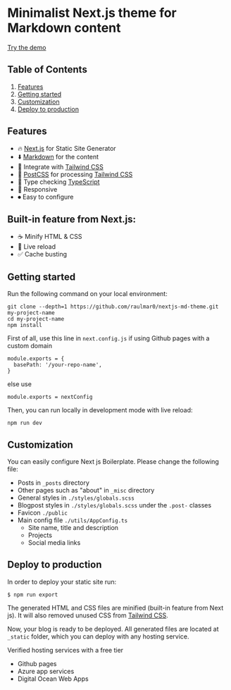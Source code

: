 # Minimalist Next.js theme for Markdown content 

[Try the demo](https://raulmar0.github.io/nextjs-md-theme/)

##  Table of Contents
1. [Features](#Features)
2. [Getting started](#getting-started)
3. [Customization](#customization)
3. [Deploy to production](#deploy-to-production)


## Features

- 🔥 [Next.js](https://nextjs.org) for Static Site Generator
- ⬇️ [Markdown](https://www.markdownguide.org/getting-started/) for the content
- 🎨 Integrate with [Tailwind CSS](https://tailwindcss.com)
- 💅 [PostCSS](https://postcss.org) for processing [Tailwind CSS](https://tailwindcss.com)
- 🎉 Type checking [TypeScript](https://www.typescriptlang.org)
- 📱 Responsive
- ⏺ Easy to configure
## Built-in feature from Next.js:

- ☕ Minify HTML & CSS
- 💨 Live reload
- ✅ Cache busting


## Getting started

Run the following command on your local environment:

```
git clone --depth=1 https://github.com/raulmar0/nextjs-md-theme.git my-project-name
cd my-project-name
npm install
```

First of all, use this line in `next.config.js` if using Github pages with a custom domain
```
module.exports = {
  basePath: '/your-repo-name',
}
```
else use
```
module.exports = nextConfig
```


Then, you can run locally in development mode with live reload:

```
npm run dev
```

## Customization

You can easily configure Next js Boilerplate. Please change the following file:

- Posts in `_posts` directory
- Other pages such as "about" in `_misc` directory
- General styles in `./styles/globals.scss`
- Blogpost styles in `./styles/globals.scss` under the `.post-` classes
- Favicon `./public`
- Main config file `./utils/AppConfig.ts`
  - Site name, title and description
  - Projects
  - Social media links


## Deploy to production

In order to deploy your static site run:

```
$ npm run export
```

The generated HTML and CSS files are minified (built-in feature from Next js). It will also removed unused CSS from [Tailwind CSS](https://tailwindcss.com).

Now, your blog is ready to be deployed. All generated files are located at `_static` folder, which you can deploy with any hosting service.

Verified hosting services with a free tier
- Github pages
- Azure app services
- Digital Ocean Web Apps
